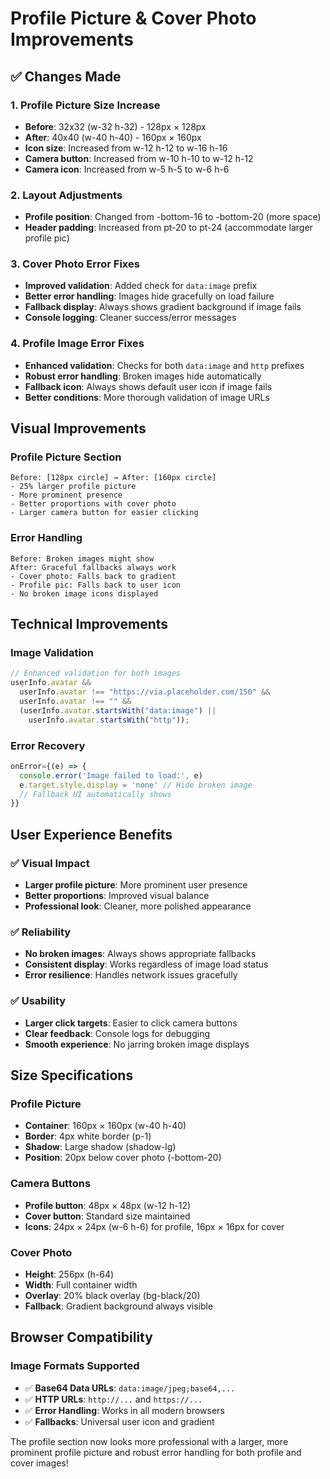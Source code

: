 # Profile Picture & Cover Photo Improvements

## ✅ Changes Made

### 1. Profile Picture Size Increase

- **Before**: 32x32 (w-32 h-32) - 128px × 128px
- **After**: 40x40 (w-40 h-40) - 160px × 160px
- **Icon size**: Increased from w-12 h-12 to w-16 h-16
- **Camera button**: Increased from w-10 h-10 to w-12 h-12
- **Camera icon**: Increased from w-5 h-5 to w-6 h-6

### 2. Layout Adjustments

- **Profile position**: Changed from -bottom-16 to -bottom-20 (more space)
- **Header padding**: Increased from pt-20 to pt-24 (accommodate larger profile pic)

### 3. Cover Photo Error Fixes

- **Improved validation**: Added check for `data:image` prefix
- **Better error handling**: Images hide gracefully on load failure
- **Fallback display**: Always shows gradient background if image fails
- **Console logging**: Cleaner success/error messages

### 4. Profile Image Error Fixes

- **Enhanced validation**: Checks for both `data:image` and `http` prefixes
- **Robust error handling**: Broken images hide automatically
- **Fallback icon**: Always shows default user icon if image fails
- **Better conditions**: More thorough validation of image URLs

## Visual Improvements

### Profile Picture Section

```
Before: [128px circle] → After: [160px circle]
- 25% larger profile picture
- More prominent presence
- Better proportions with cover photo
- Larger camera button for easier clicking
```

### Error Handling

```
Before: Broken images might show
After: Graceful fallbacks always work
- Cover photo: Falls back to gradient
- Profile pic: Falls back to user icon
- No broken image icons displayed
```

## Technical Improvements

### Image Validation

```javascript
// Enhanced validation for both images
userInfo.avatar &&
  userInfo.avatar !== "https://via.placeholder.com/150" &&
  userInfo.avatar !== "" &&
  (userInfo.avatar.startsWith("data:image") ||
    userInfo.avatar.startsWith("http"));
```

### Error Recovery

```javascript
onError={(e) => {
  console.error('Image failed to load:', e)
  e.target.style.display = 'none' // Hide broken image
  // Fallback UI automatically shows
}}
```

## User Experience Benefits

### ✅ Visual Impact

- **Larger profile picture**: More prominent user presence
- **Better proportions**: Improved visual balance
- **Professional look**: Cleaner, more polished appearance

### ✅ Reliability

- **No broken images**: Always shows appropriate fallbacks
- **Consistent display**: Works regardless of image load status
- **Error resilience**: Handles network issues gracefully

### ✅ Usability

- **Larger click targets**: Easier to click camera buttons
- **Clear feedback**: Console logs for debugging
- **Smooth experience**: No jarring broken image displays

## Size Specifications

### Profile Picture

- **Container**: 160px × 160px (w-40 h-40)
- **Border**: 4px white border (p-1)
- **Shadow**: Large shadow (shadow-lg)
- **Position**: 20px below cover photo (-bottom-20)

### Camera Buttons

- **Profile button**: 48px × 48px (w-12 h-12)
- **Cover button**: Standard size maintained
- **Icons**: 24px × 24px (w-6 h-6) for profile, 16px × 16px for cover

### Cover Photo

- **Height**: 256px (h-64)
- **Width**: Full container width
- **Overlay**: 20% black overlay (bg-black/20)
- **Fallback**: Gradient background always visible

## Browser Compatibility

### Image Formats Supported

- ✅ **Base64 Data URLs**: `data:image/jpeg;base64,...`
- ✅ **HTTP URLs**: `http://...` and `https://...`
- ✅ **Error Handling**: Works in all modern browsers
- ✅ **Fallbacks**: Universal user icon and gradient

The profile section now looks more professional with a larger, more prominent profile picture and robust error handling for both profile and cover images!
